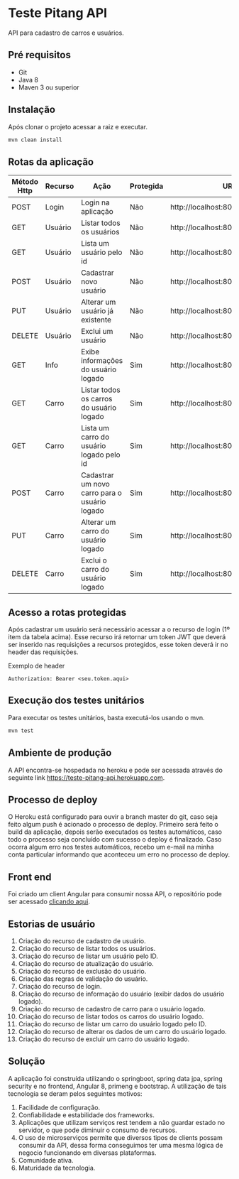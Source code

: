 # Teste Pitang API

API para cadastro de carros e usuários.

## Pré requisitos
* Git  
* Java 8  
* Maven 3 ou superior


## Instalação
Após clonar o projeto acessar a raiz e executar.

```bash
mvn clean install
```

## Rotas da aplicação
Método Http  | Recurso| Ação |Protegida| URL
-------------|--------|------|---------|-------
POST | Login | Login na aplicação | Não | http://localhost:8080/api/signin
GET | Usuário | Listar todos os usuários | Não | http://localhost:8080/api/users
GET | Usuário | Lista um usuário pelo id | Não | http://localhost:8080/api/users/{id}
POST | Usuário |Cadastrar novo usuário| Não | http://localhost:8080/api/users
PUT | Usuário |Alterar um usuário já existente | Não | http://localhost:8080/api/users/{id}
DELETE | Usuário | Exclui um usuário | Não | http://localhost:8080/api/users/{id}
GET | Info | Exibe informações do usuário logado | Sim | http://localhost:8080/api/me
GET | Carro | Listar todos os carros do usuário logado | Sim | http://localhost:8080/api/cars
GET | Carro | Lista um carro do usuário logado pelo id | Sim | http://localhost:8080/api/cars/{id}
POST | Carro| Cadastrar um novo carro para o usuário logado | Sim | http://localhost:8080/api/cars
PUT | Carro| Alterar um carro do usuário logado | Sim | http://localhost:8080/api/cars/{id}
DELETE | Carro | Exclui o carro do usuário logado | Sim | http://localhost:8080/api/cars/{id}

## Acesso a rotas protegidas
Após cadastrar um usuário será necessário acessar a o recurso de login (1º item da tabela acima). Esse recurso irá retornar um token JWT que deverá ser inserido nas requisições a recursos protegidos, esse token deverá ir no header das requisições.    

Exemplo de header
```
Authorization: Bearer <seu.token.aqui>
```

## Execução dos testes unitários
Para executar os testes unitários, basta executá-los usando o mvn.

```bash
mvn test
```

## Ambiente de produção
A API encontra-se hospedada no heroku e pode ser acessada através do seguinte link <https://teste-pitang-api.herokuapp.com>. 

## Processo de deploy
O Heroku está configurado para ouvir a branch master do git, caso seja feito algum push é acionado o processo de deploy. Primeiro será feito o build da aplicação, depois serão executados os testes automáticos, caso todo o processo seja concluído com sucesso o deploy é finalizado. Caso ocorra algum erro nos testes automáticos, recebo um e-mail na minha conta particular informando que aconteceu um erro no processo de deploy.

## Front end
Foi criado um client Angular para consumir nossa API, o repositório pode ser acessado [clicando aqui](https://github.com/brunorjalves/teste-pitang-ui).

## Estorias de usuário
1. Criação do recurso de cadastro de usuário.
2. Criação do recurso de listar todos os usuários.
3. Criação do recurso de listar um usuário pelo ID.
4. Criação do recurso de atualização do usuário.
5. Criação do recurso de exclusão do usuário.
6. Criação das regras de validação do usuário.
7. Criação do recurso de login.
8. Criação do recurso de informação do usuário (exibir dados do usuário logado).
9. Criação do recurso de cadastro de carro para o usuário logado.
10. Criação do recurso de listar todos os carros do usuário logado.
11. Criação do recurso de listar um carro do usuário logado pelo ID.
12. Criação do recurso de alterar os dados de um carro do usuário logado.
13. Criação do recurso de excluir um carro do usuário logado.

## Solução
A aplicação foi construída utilizando o springboot, spring data jpa, spring security e no frontend, Angular 8, primeng e bootstrap. A utilização de tais tecnologia se deram pelos seguintes motivos:

1. Facilidade de configuração.
2. Confiabilidade e estabilidade dos frameworks.
3. Aplicações que utilizam serviços rest tendem a não guardar estado no servidor, o que pode diminuir o consumo de recursos.
4. O uso de microserviços permite que diversos tipos de clients possam consumir da API, dessa forma conseguimos ter uma mesma lógica de negocio funcionando em diversas plataformas.
5. Comunidade ativa.
6. Maturidade da tecnologia.